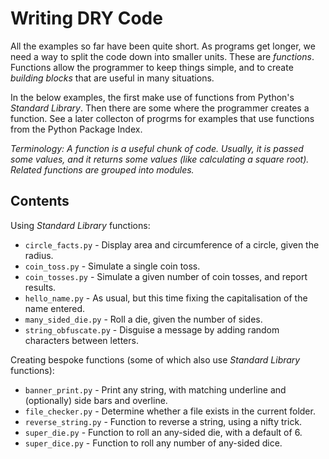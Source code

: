 # Writing DRY Code

All the examples so far have been quite short. As programs get longer, we need a way
to split the code down into smaller units. These are _functions_. Functions allow the
programmer to keep things simple, and to create _building blocks_ that are useful in
many situations.

In the below examples, the first make use of functions from Python's _Standard Library_. Then
there are some where the programmer creates a function. See a later collecton of progrms for  examples that use functions from the Python Package Index.

_Terminology: A function is a useful chunk of code. Usually, it is passed some values,
and it returns some values (like calculating a square root). Related functions are
grouped into modules._

## Contents

Using _Standard Library_ functions:

- `circle_facts.py` - Display area and circumference of a circle, given the radius.
- `coin_toss.py` - Simulate a single coin toss.
- `coin_tosses.py` - Simulate a given number of coin tosses, and report results.
- `hello_name.py` - As usual, but this time fixing the capitalisation of the name entered.
- `many_sided_die.py` - Roll a die, given the number of sides.
- `string_obfuscate.py` - Disguise a message by adding random characters between letters.

Creating bespoke functions (some of which also use _Standard Library_ functions):

- `banner_print.py` - Print any string, with matching underline and (optionally) side bars and overline.
- `file_checker.py` - Determine whether a file exists in the current folder.
- `reverse_string.py` - Function to reverse a string, using a nifty trick.
- `super_die.py` - Function to roll an any-sided die, with a default of 6.
- `super_dice.py` - Function to roll any number of any-sided dice.
